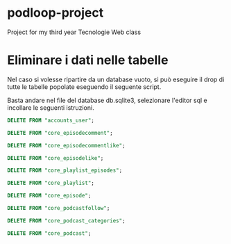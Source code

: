 # podloop-project

Project for my third year Tecnologie Web class

# Eliminare i dati nelle tabelle

Nel caso si volesse ripartire da un database vuoto, si può eseguire il drop di tutte le tabelle popolate eseguendo il seguente script.

Basta andare nel file del database db.sqlite3, selezionare l'editor sql e incollare le seguenti istruzioni.

```sql
DELETE FROM "accounts_user";

DELETE FROM "core_episodecomment";

DELETE FROM "core_episodecommentlike";

DELETE FROM "core_episodelike";

DELETE FROM "core_playlist_episodes";

DELETE FROM "core_playlist";

DELETE FROM "core_episode";

DELETE FROM "core_podcastfollow";

DELETE FROM "core_podcast_categories";

DELETE FROM "core_podcast";
```

